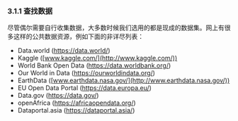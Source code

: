 ### 3.1.1 查找数据

尽管偶尔需要自行收集数据，大多数时候我们选用的都是现成的数据集。网上有很多这样的公共数据资源，例如下面的非详尽列表：

- Data.world (https://data.world/)
- Kaggle ([www.kaggle.com/](http://www.kaggle.com/))
- World Bank Open Data (https://data.worldbank.org/)
- Our World in Data (https://ourworldindata.org/)
- EarthData ([www.earthdata.nasa.gov/](http://www.earthdata.nasa.gov/))
- EU Open Data Portal (https://data.europa.eu/)
- Data.gov (https://data.gov/)
- openAfrica (https://africaopendata.org/)
- Dataportal.asia (https://dataportal.asia/)

